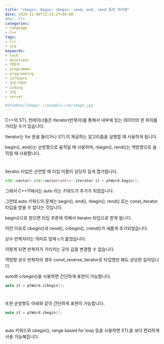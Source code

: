 ```yaml
---
title: "cbegin, begin, rbegin, cend, end, rend 등의 차이점"
date: 2020-11-08T22:53:27+09:00
#Dev, C++
categories:
- Language
- C++
tags:
- C++
- std
keywords:
- tech
- developer
- 개발자
- programmer
- programming
- software
- 프로그래머
- coding
- 코딩
- server

#thumbnailImage: //example.com/image.jpg
---
```


C++의 STL 컨테이너들은 Iterator(반복자)를 통해서 내부에 있는 데이터의 한 위치를 가리킬 수가 있습니다.

Iterator는 for 문을 돌리거나 STL이 제공하는 알고리즘을 실행할 때 사용하게 됩니다.

begin(), end()는 순방향으로 움직일 때 사용하며, rbegin(), rend()는 역방향으로 움직일 때 사용합니다.

<!--more-->

#

iterator 타입은 선언할 때 타입 이름이 상당히 길게 열거됩니다.

```cpp
std::vector< std::vector<int>>::iterator it = ptWord.begin();
```

그래서 C++11에서는 auto 라는 키워드가 추가가 되었습니다.

그런데 auto 키워드의 문제는 begin(), end(), rbegin(), rend() 로는 const_iterator 타입을 받을 수 없다는 것입니다.

begin()으로 받으면 타입 추론에 의해서 iterator 타입으로 받게 됩니다.

이런 이유로 cbegin()과 cend(), crbegin(), crend()가 새롭게 추가되었습니다.

상수 반복자라는 의미로 앞에 c가 붙었습니다.

이렇게 되면 반복자가 가리키는 곳의 값을 변경할 수 없습니다.

역방향 상수 반복자의 경우 const_reverse_iterator로 타입명만 해도 상당한 길이입니다.

auto와 crbegin()을 사용하면 간단하게 표현이 가능합니다.

```cpp
auto it = ptWord.crbegin();
```

#

또한 순방향도 아래와 같이 간단하게 표현이 가능합니다.

```cpp
auto it = ptWord.cbegin();
```

#

auto 키워드와 cbegin(), range based for loop 등을 사용하면 STL을 보다 편리하게 사용 가능해집니다.